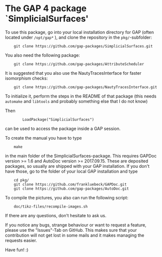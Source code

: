 The GAP 4 package `SimplicialSurfaces'
==============================

To use this package, go into your local installation directory for GAP (often located under `/opt/gap*` ), and clone the repository in the `pkg/`-subfolder:

```cd pkg/
    git clone https://github.com/gap-packages/SimplicialSurfaces.git
```

You also need the following package:
```
    git clone https://github.com/gap-packages/AttributeScheduler
```

It is suggested that you also use the NautyTracesInterface for faster 
isomorphism checks:
```
    git clone https://github.com/gap-packages/NautyTracesInterface.git
```

To initialize it, perform the steps in the README of that package (this needs `automake` and `libtools` and probably something else that I do not know)



Then
```
        LoadPackage("SimplicialSurfaces")
```
can be used to access the package inside a GAP session.


To create the manual you have to type
```
    make
```
in the main folder of the SimplicialSurfaces-package. This requires GAPDoc version >= 1.6 and AutoDoc version >= 2017.09.15. These are deposited packages, so usually are shipped with your GAP installation. If you don't have those, go to the folder of your local GAP installation and type
```
    cd pkg/
    git clone https://github.com/frankluebeck/GAPDoc.git
    git clone https://github.com/gap-packages/AutoDoc.git
```
To compile the pictures, you also can run the following script:
```
    doc/tikz-files/recompile-images.sh
```    

If there are any questions, don't hesitate to ask us.

If you notice any bugs, strange behaviour or want to request a feature, please use the "Issues"-Tab on GitHub. This makes sure that your contribution will not get lost in some mails and it makes managing the requests easier.

Have fun! :)